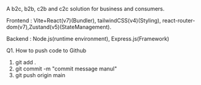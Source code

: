 A b2c, b2b, c2b and c2c solution for business and consumers.

Frontend : Vite+React(v7)(Bundler), tailwindCSS(v4)(Styling), react-router-dom(v7),Zustand(v5)(StateManagement).

Backend : Node.js(runtime environment), Express.js(Framework)

Q1. How to push code to Github

1. git add .
2. git commit -m "commit message manul"
3. git push origin main

